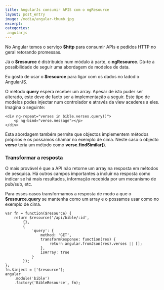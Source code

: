 ```yaml
---
title: AngularJs consumir APIS com o ngResource
layout: post_entry
image: /media/angular-thumb.jpg
excerpt: 
categories:
 angularjs
---
```


No Angular temos o serviço **$http** para consumir APIs e pedidos HTTP no geral retorando promessas.

Já o **$resource** é distribuído num módulo à parte, o **ngResource**. Dá-te a possibilidade de seguir uma abordagem de modelos de data.

Eu gosto de usar o **$resource** para ligar com os dados no ladod o AngularJS.

O método **query** espera receber um array. Apesar de isto puder ser alterado, este deve de facto ser a implementação a seguir. Este tipo de modelos podes injectar num controlador e através da view acederes a eles. Imagina o seguinte:

	<div ng-repeat="verses in bible.verses.query()">
		<p ng-bind="verse.message"></p>
	</div>

Esta abordagem também permite que objectos implementem métodos próprios e os possamos chamar no exemplo de cima. Neste caso o objecto **verse** teria um método como **verse.findSimilar()**.


### Transformar a resposta ###

O mais provável é que a API não retorne um array na resposta em métodos de pesquisa. Há outros campos importantes a incluir na resposta como indicar se há mais resultados, informação recebida  por um mecanismo de pub/sub, etc.

Para esses casos transformamos a resposta de modo a que o **$resource.query** se mantenha como um array e o possamos usar como no exemplo de cima.

	var fn = function($resource) {
	    return $resource('/api/bible/:id',
	        {},
	        {
	            'query': {
	                method: 'GET',
	                transformResponse: function(res) {
	                    return angular.fromJson(res).verses || [];
	                },
	                isArray: true
	            }
	        });
	};
	fn.$inject = ['$resource'];
	angular
	    .module('bible')
	    .factory('BibleResource', fn);